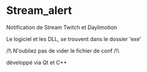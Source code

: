 # Stream_alert

Notification de Stream Twitch et Daylimotion

Le logiciel et les DLL, se trouvent dans le dossier 'exe'

/!\ N'oubliez pas de vider le fichier de conf /!\

développé via Qt et C++
